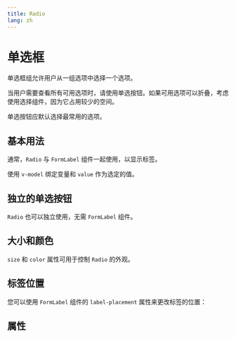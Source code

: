 ```yaml
---
title: Radio
lang: zh
---
```


<script setup lang="ts">
  import props from "../../../example/radio/description/zh-props.ts";
</script>

# 单选框

单选框组允许用户从一组选项中选择一个选项。

当用户需要查看所有可用选项时，请使用单选按钮。如果可用选项可以折叠，考虑使用选择组件，因为它占用较少的空间。

单选按钮应默认选择最常用的选项。

## 基本用法

通常，`Radio` 与 `FormLabel` 组件一起使用，以显示标签。

使用 `v-model` 绑定变量和 `value` 作为选定的值。

<demo src="../../../example/radio/basic.vue"></demo>

## 独立的单选按钮

`Radio` 也可以独立使用，无需 `FormLabel` 组件。

<demo src="../../../example/radio/standalone.vue"></demo>

## 大小和颜色

`size` 和 `color` 属性可用于控制 `Radio` 的外观。

<demo src="../../../example/radio/size-color.vue"></demo>

## 标签位置

您可以使用 `FormLabel` 组件的 `label-placement` 属性来更改标签的位置：

<demo src="../../../example/radio/label-placement.vue"></demo>

## 属性

<table-block type="propsZh" :data="props"></table-block>
